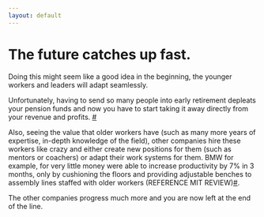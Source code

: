 ```yaml
---
layout: default
---
```


# The future catches up fast.

Doing this might seem like a good idea in the beginning, the younger workers and leaders will adapt seamlessly. 

Unfortunately, having to send so many people into early retirement depleats your pension funds and now you have to start taking it away directly from your revenue and profits. [#](https://sararodrig.github.io/workforce-future/references)

Also, seeing the value that older workers have (such as many more years of expertise, in-depth knowledge of the field), other companies hire these workers like crazy and either create new positions for them (such as mentors or coachers) or adapt their work systems for them. BMW for example, for very little money were able to increase productivity by 7% in 3 months, only by cushioning the floors and providing adjustable benches to assembly lines staffed with older workers (REFERENCE MIT REVIEW)[#](https://sararodrig.github.io/workforce-future/references). 

The other companies progress much more and you are now left at the end of the line.